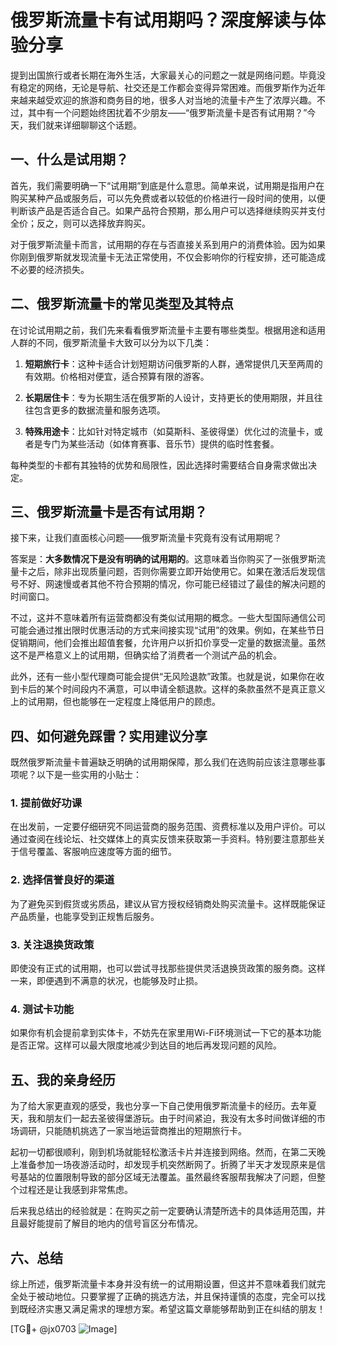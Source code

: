 # 俄罗斯流量卡有试用期吗？深度解读与体验分享

提到出国旅行或者长期在海外生活，大家最关心的问题之一就是网络问题。毕竟没有稳定的网络，无论是导航、社交还是工作都会变得异常困难。而俄罗斯作为近年来越来越受欢迎的旅游和商务目的地，很多人对当地的流量卡产生了浓厚兴趣。不过，其中有一个问题始终困扰着不少朋友——“俄罗斯流量卡是否有试用期？”今天，我们就来详细聊聊这个话题。

## 一、什么是试用期？

首先，我们需要明确一下“试用期”到底是什么意思。简单来说，试用期是指用户在购买某种产品或服务后，可以先免费或者以较低的价格进行一段时间的使用，以便判断该产品是否适合自己。如果产品符合预期，那么用户可以选择继续购买并支付全价；反之，则可以选择放弃购买。

对于俄罗斯流量卡而言，试用期的存在与否直接关系到用户的消费体验。因为如果你刚到俄罗斯就发现流量卡无法正常使用，不仅会影响你的行程安排，还可能造成不必要的经济损失。

## 二、俄罗斯流量卡的常见类型及其特点

在讨论试用期之前，我们先来看看俄罗斯流量卡主要有哪些类型。根据用途和适用人群的不同，俄罗斯流量卡大致可以分为以下几类：

1. **短期旅行卡**：这种卡适合计划短期访问俄罗斯的人群，通常提供几天至两周的有效期。价格相对便宜，适合预算有限的游客。
   
2. **长期居住卡**：专为长期生活在俄罗斯的人设计，支持更长的使用期限，并且往往包含更多的数据流量和服务选项。

3. **特殊用途卡**：比如针对特定城市（如莫斯科、圣彼得堡）优化过的流量卡，或者是专门为某些活动（如体育赛事、音乐节）提供的临时性套餐。

每种类型的卡都有其独特的优势和局限性，因此选择时需要结合自身需求做出决定。

## 三、俄罗斯流量卡是否有试用期？

接下来，让我们直面核心问题——俄罗斯流量卡究竟有没有试用期呢？

答案是：**大多数情况下是没有明确的试用期的**。这意味着当你购买了一张俄罗斯流量卡之后，除非出现质量问题，否则你需要立即开始使用它。如果在激活后发现信号不好、网速慢或者其他不符合预期的情况，你可能已经错过了最佳的解决问题的时间窗口。

不过，这并不意味着所有运营商都没有类似试用期的概念。一些大型国际通信公司可能会通过推出限时优惠活动的方式来间接实现“试用”的效果。例如，在某些节日促销期间，他们会推出超值套餐，允许用户以折扣价享受一定量的数据流量。虽然这不是严格意义上的试用期，但确实给了消费者一个测试产品的机会。

此外，还有一些小型代理商可能会提供“无风险退款”政策。也就是说，如果你在收到卡后的某个时间段内不满意，可以申请全额退款。这样的条款虽然不是真正意义上的试用期，但也能够在一定程度上降低用户的顾虑。

## 四、如何避免踩雷？实用建议分享

既然俄罗斯流量卡普遍缺乏明确的试用期保障，那么我们在选购前应该注意哪些事项呢？以下是一些实用的小贴士：

### 1. 提前做好功课
在出发前，一定要仔细研究不同运营商的服务范围、资费标准以及用户评价。可以通过查阅在线论坛、社交媒体上的真实反馈来获取第一手资料。特别要注意那些关于信号覆盖、客服响应速度等方面的细节。

### 2. 选择信誉良好的渠道
为了避免买到假货或劣质品，建议从官方授权经销商处购买流量卡。这样既能保证产品质量，也能享受到正规售后服务。

### 3. 关注退换货政策
即使没有正式的试用期，也可以尝试寻找那些提供灵活退换货政策的服务商。这样一来，即便遇到不满意的状况，也能够及时止损。

### 4. 测试卡功能
如果你有机会提前拿到实体卡，不妨先在家里用Wi-Fi环境测试一下它的基本功能是否正常。这样可以最大限度地减少到达目的地后再发现问题的风险。

## 五、我的亲身经历

为了给大家更直观的感受，我也分享一下自己使用俄罗斯流量卡的经历。去年夏天，我和朋友们一起去圣彼得堡游玩。由于时间紧迫，我没有太多时间做详细的市场调研，只能随机挑选了一家当地运营商推出的短期旅行卡。

起初一切都很顺利，刚到机场就能轻松激活卡片并连接到网络。然而，在第二天晚上准备参加一场夜游活动时，却发现手机突然断网了。折腾了半天才发现原来是信号基站的位置限制导致的部分区域无法覆盖。虽然最终客服帮我解决了问题，但整个过程还是让我感到非常焦虑。

后来我总结出的经验就是：在购买之前一定要确认清楚所选卡的具体适用范围，并且最好能提前了解目的地内的信号盲区分布情况。

## 六、总结

综上所述，俄罗斯流量卡本身并没有统一的试用期设置，但这并不意味着我们就完全处于被动地位。只要掌握了正确的挑选方法，并且保持谨慎的态度，完全可以找到既经济实惠又满足需求的理想方案。希望这篇文章能够帮助到正在纠结的朋友！

[TG💪+ @jx0703 ![Image](https://github.com/user-attachments/assets/dbca1d08-cadb-493c-b0ec-ad6f7a83f270)]